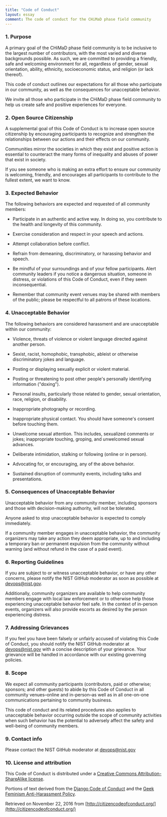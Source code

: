 ```yaml
---
title: "Code of Conduct"
layout: essay
comment: The code of conduct for the CHiMaD phase field community
---
```


### 1. Purpose

A primary goal of the CHiMaD phase field community is to be inclusive
to the largest number of contributors, with the most varied and
diverse backgrounds possible. As such, we are committed to providing a
friendly, safe and welcoming environment for all, regardless of
gender, sexual orientation, ability, ethnicity, socioeconomic status,
and religion (or lack thereof).

This code of conduct outlines our expectations for all those who
participate in our community, as well as the consequences for
unacceptable behavior.

We invite all those who participate in the CHiMaD phase field
community to help us create safe and positive experiences for
everyone.

### 2. Open Source Citizenship

A supplemental goal of this Code of Conduct is to increase open source
citizenship by encouraging participants to recognize and strengthen
the relationships between our actions and their effects on our
community.

Communities mirror the societies in which they exist and positive
action is essential to counteract the many forms of inequality and
abuses of power that exist in society.

If you see someone who is making an extra effort to ensure our
community is welcoming, friendly, and encourages all participants to
contribute to the fullest extent, we want to know.

### 3. Expected Behavior

The following behaviors are expected and requested of all community members:

* Participate in an authentic and active way. In doing so, you contribute to the health and longevity of this community.

* Exercise consideration and respect in your speech and actions.

* Attempt collaboration before conflict.

* Refrain from demeaning, discriminatory, or harassing behavior and
   speech.

* Be mindful of your surroundings and of your fellow
   participants. Alert community leaders if you notice a dangerous
   situation, someone in distress, or violations of this Code of
   Conduct, even if they seem inconsequential.

* Remember that community event venues may be shared with members of
   the public; please be respectful to all patrons of these locations.

### 4. Unacceptable Behavior

The following behaviors are considered harassment and are unacceptable within our community:

* Violence, threats of violence or violent language directed against another person.

* Sexist, racist, homophobic, transphobic, ableist or otherwise discriminatory jokes and language.

* Posting or displaying sexually explicit or violent material.

* Posting or threatening to post other people's personally identifying information ("doxing").

* Personal insults, particularly those related to gender, sexual orientation, race, religion, or disability.

* Inappropriate photography or recording.

* Inappropriate physical contact. You should have someone's consent before touching them.

* Unwelcome sexual attention. This includes, sexualized comments or jokes; inappropriate touching, groping, and unwelcomed sexual advances.

* Deliberate intimidation, stalking or following (online or in person).

* Advocating for, or encouraging, any of the above behavior.

* Sustained disruption of community events, including talks and presentations.

### 5. Consequences of Unacceptable Behavior

Unacceptable behavior from any community member, including sponsors and those with decision-making authority, will not be tolerated.

Anyone asked to stop unacceptable behavior is expected to comply immediately.

If a community member engages in unacceptable behavior, the community organizers may take any action they deem appropriate, up to and including a temporary ban or permanent expulsion from the community without warning (and without refund in the case of a paid event).

### 6. Reporting Guidelines

If you are subject to or witness unacceptable behavior, or have any
other concerns, please notify the NIST GitHub moderator as soon as
possible at <devops@nist.gov>.

Additionally, community organizers are available to help community
members engage with local law enforcement or to otherwise help those
experiencing unacceptable behavior feel safe. In the context of
in-person events, organizers will also provide escorts as desired by
the person experiencing distress.

### 7. Addressing Grievances

If you feel you have been falsely or unfairly accused of violating
this Code of Conduct, you should notify the NIST GitHub moderator at
<devops@nist.gov> with a concise description of your grievance. Your
grievance will be handled in accordance with our existing governing
policies.

### 8. Scope

We expect all community participants (contributors, paid or otherwise;
sponsors; and other guests) to abide by this Code of Conduct in all
community venues–online and in-person–as well as in all one-on-one
communications pertaining to community business.

This code of conduct and its related procedures also applies to
unacceptable behavior occurring outside the scope of community
activities when such behavior has the potential to adversely affect
the safety and well-being of community members.

### 9. Contact info

Please contact the NIST GitHub moderator at <devops@nist.gov>

### 10. License and attribution

This Code of Conduct is distributed under a [Creative Commons Attribution-ShareAlike license](http://creativecommons.org/licenses/by-sa/3.0/).

Portions of text derived from the [Django Code of Conduct](https://www.djangoproject.com/conduct/) and the [Geek Feminism Anti-Harassment Policy](http://geekfeminism.wikia.com/wiki/Conference_anti-harassment/Policy).

Retrieved on November 22, 2016 from [http://citizencodeofconduct.org/](http://citizencodeofconduct.org/)
